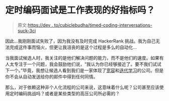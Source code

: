# 定时编码面试是工作表现的好指标吗？

> 原文:[https://dev . to/cubiclebudha/timed-coding-interversations-suck-3ci](https://dev.to/cubiclebuddha/timed-coding-interviews-suck-3ci)

因此...我刚刚面试失败了，因为我没有及时完成 HackerRank 挑战。我为自己无法完成这件事而恼火，但更让我沮丧的是这个过程是多么的自动化...

当我面试候选人时，我关注的是他们解决问题的能力，而不是他们的速度。如果有人太专注于一个问题，我会鼓励他们说，“我认为你已经够接近了。要不我们试试下一个。”毕竟，我想让候选人看到我们是一家体现了[宽容](https://dev.to/cubiclebuddha/screwing-up-advice-on-forgiving-your-inner-child-16bg)和[迭代学习](https://dev.to/cubiclebuddha/samsara-5-agile-techniques-to-end-suffering-and-increase-learning-4a76)的公司。但是你不会从自动发送给你的邮件中得到任何同情。

那么，对于依赖这种非个人化流程的公司来说，这意味着什么呢？公司甚至应该使用定时编码挑战吗？或者是某些类型的高压公司所必需的？